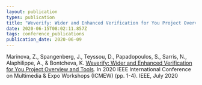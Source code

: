 ```yaml
---
layout: publication
types: publication
title: "Weverify: Wider and Enhanced Verification for You Project Overview and Tools"
date: 2020-06-15T08:02:11.857Z
tags: conference_publications
publication_date: 2020-06-09
---
```

Marinova, Z., Spangenberg, J., Teyssou, D., Papadopoulos, S., Sarris, N., Alaphilippe, A., & Bontcheva, K. [Weverify: Wider and Enhanced Verification for You Project Overview and Tools](https://ieeexplore.ieee.org/abstract/document/9106056). In 2020 IEEE International Conference on Multimedia & Expo Workshops (ICMEW) (pp. 1-4). IEEE, July 2020